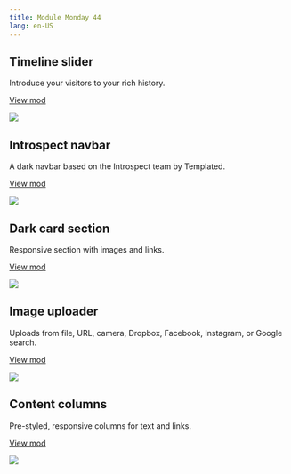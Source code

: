 ```yaml
---
title: Module Monday 44
lang: en-US
---
```


## Timeline slider

Introduce your visitors to your rich history.

<a class="btn btn-sm" href="https://anymod.com/mod/slider-timeline-barrkl?preview=true">View mod</a>

<a href="https://anymod.com/mod/slider-timeline-barrkl?preview=true">
  <img src="https://res.cloudinary.com/component/image/upload/v1561169392/screenshots/timeline.gif"/>
</a>

## Introspect navbar

A dark navbar based on the Introspect team by Templated.

<a class="btn btn-sm" href="https://anymod.com/mod/collapsible-nav-with-sidebar-alrrnn?preview=true">View mod</a>

<a href="https://anymod.com/mod/collapsible-nav-with-sidebar-alrrnn?preview=true">
  <img src="https://res.cloudinary.com/component/image/upload/v1561169391/screenshots/navbar.png"/>
</a>

## Dark card section

Responsive section with images and links.

<a class="btn btn-sm" href="https://anymod.com/mod/cards-on-dark-background-raoodk?preview=true">View mod</a>

<a href="https://anymod.com/mod/cards-on-dark-background-raoodk?preview=true">
  <img src="https://res.cloudinary.com/component/image/upload/v1561169391/screenshots/dark-cards.png"/>
</a>

## Image uploader

Uploads from file, URL, camera, Dropbox, Facebook, Instagram, or Google search.

<a class="btn btn-sm" href="https://anymod.com/mod/cloudinary-image-upload-widget-nkklnn?preview=true">View mod</a>

<a href="https://anymod.com/mod/cloudinary-image-upload-widget-nkklnn?preview=true">
  <img src="https://res.cloudinary.com/component/image/upload/v1550945879/cloudinary_eicv0f.gif"/>
</a>

## Content columns

Pre-styled, responsive columns for text and links.

<a class="btn btn-sm" href="https://anymod.com/mod/content-links-orddnk?preview=true">View mod</a>

<a href="https://anymod.com/mod/content-links-orddnk?preview=true">
  <img src="https://res.cloudinary.com/component/image/upload/v1561169391/screenshots/content-links.png"/>
</a>

